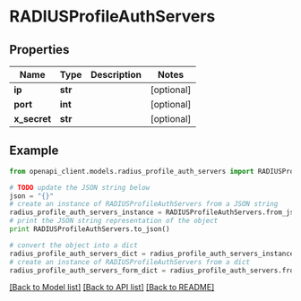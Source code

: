 # RADIUSProfileAuthServers


## Properties

Name | Type | Description | Notes
------------ | ------------- | ------------- | -------------
**ip** | **str** |  | [optional] 
**port** | **int** |  | [optional] 
**x_secret** | **str** |  | [optional] 

## Example

```python
from openapi_client.models.radius_profile_auth_servers import RADIUSProfileAuthServers

# TODO update the JSON string below
json = "{}"
# create an instance of RADIUSProfileAuthServers from a JSON string
radius_profile_auth_servers_instance = RADIUSProfileAuthServers.from_json(json)
# print the JSON string representation of the object
print RADIUSProfileAuthServers.to_json()

# convert the object into a dict
radius_profile_auth_servers_dict = radius_profile_auth_servers_instance.to_dict()
# create an instance of RADIUSProfileAuthServers from a dict
radius_profile_auth_servers_form_dict = radius_profile_auth_servers.from_dict(radius_profile_auth_servers_dict)
```
[[Back to Model list]](../README.md#documentation-for-models) [[Back to API list]](../README.md#documentation-for-api-endpoints) [[Back to README]](../README.md)


